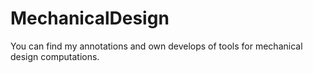 # MechanicalDesign
You can find my annotations and own develops of tools for mechanical design computations.
